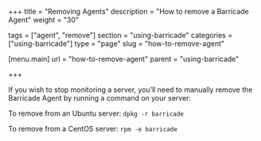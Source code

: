 +++
title = "Removing Agents"
description = "How to remove a Barricade Agent"
weight = "30"

tags = ["agent", "remove"]
section = "using-barricade"
categories = ["using-barricade"]
type = "page"
slug = "how-to-remove-agent"

[menu.main]
    url = "how-to-remove-agent"
    parent = "using-barricade"

+++

If you wish to stop monitoring a server, you’ll need to manually remove the Barricade Agent by running a command on your server:

To remove from an Ubuntu server: `dpkg -r barricade`

To remove from a CentOS server: `rpm -e barricade`
